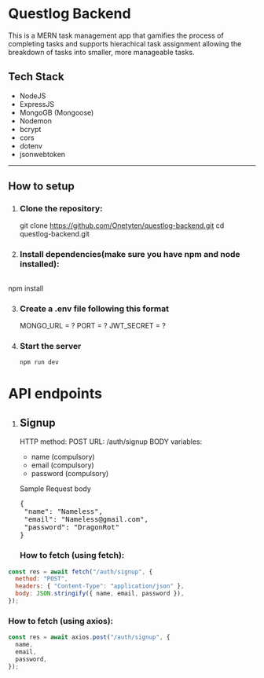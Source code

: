 # Questlog Backend

This is a MERN task management app that gamifies the process of completing tasks and supports hierachical task assignment allowing the breakdown of tasks into smaller, more manageable tasks.

## Tech Stack

- NodeJS
- ExpressJS
- MongoGB (Mongoose)
- Nodemon
- bcrypt
- cors
- dotenv
- jsonwebtoken

---

## How to setup

1. ### Clone the repository:

   git clone https://github.com/Onetyten/questlog-backend.git
   cd questlog-backend.git

2. ### Install dependencies(make sure you have npm and node installed):

   <pre>
npm install
   </pre>

3. ### Create a .env file following this format

   MONGO_URL = ?
   PORT = ?
   JWT_SECRET = ?

4. ### Start the server
   ```bash
   npm run dev
   ```

# API endpoints

1. ## Signup

   HTTP method: POST
   URL: /auth/signup
   BODY variables:

   - name (compulsory)
   - email (compulsory)
   - password (compulsory)

   Sample Request body
    <pre>
   {
    "name": "Nameless",
    "email": "Nameless@gmail.com",
    "password": "DragonRot"
   }
   </pre>

   ### How to fetch (using fetch):

```javascript
const res = await fetch("/auth/signup", {
  method: "POST",
  headers: { "Content-Type": "application/json" },
  body: JSON.stringify({ name, email, password }),
});
```

### How to fetch (using axios):

```javascript
const res = await axios.post("/auth/signup", {
  name,
  email,
  password,
});
```
